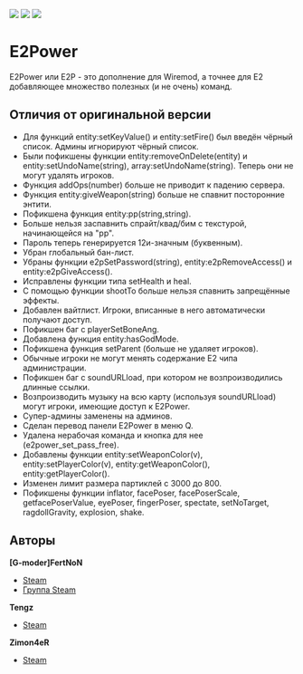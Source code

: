 [![](https://img.shields.io/github/issues-raw/l33trs/e2power.svg)]()
[![](https://img.shields.io/github/release/l33trs/e2power.svg)]()
[![](https://img.shields.io/github/license/l33trs/e2power.svg)]()

# E2Power
E2Power или E2P - это дополнение для Wiremod, а точнее для E2 добавляющее множество полезных (и не очень) команд.

## Отличия от оригинальной версии

+ Для функций entity:setKeyValue() и entity:setFire() был введён чёрный список. Админы игнорируют чёрный список.
+ Были пофикшены функции entity:removeOnDelete(entity) и entity:setUndoName(string), array:setUndoName(string). Теперь они не могут удалять игроков.
+ Функция addOps(number) больше не приводит к падению сервера.
+ Функция entity:giveWeapon(string) больше не спавнит посторонние энтити.
+ Пофикшена функция entity:pp(string,string).
+ Больше нельзя заспавнить спрайт/квад/бим с текстурой, начинающейся на "pp".
+ Пароль теперь генерируется 12и-значным (буквенным).
+ Убран глобальный бан-лист.
+ Убраны функции e2pSetPassword(string), entity:e2pRemoveAccess() и entity:e2pGiveAccess().
+ Исправлены функции типа setHealth и heal.
+ С помощью функции shootTo больше нельзя спавнить запрещённые эффекты.
+ Добавлен вайтлист. Игроки, вписанные в него автоматически получают доступ.
+ Пофикшен баг с playerSetBoneAng.
+ Добавлена функция entity:hasGodMode.
+ Пофикшена функция setParent (больше не удаляет игроков).
+ Обычные игроки не могут менять содержание E2 чипa администрации.
+ Пофикшен баг с soundURLload, при котором не возпроизводились длинные ссылки.
+ Возпроизводить музыку на всю карту (используя soundURLload) могут игроки, имеющие доступ к E2Power.
+ Супер-админы заменены на админов.
+ Сделан перевод панели E2Power в меню Q.
+ Удалена нерабочая команда и кнопка для нее (e2power_set_pass_free).
+ Добавлены функции entity:setWeaponColor(v), entity:setPlayerColor(v), entity:getWeaponColor(), entity:getPlayerColor().
+ Изменен лимит размера партиклей с 3000 до 800.
+ Пофикшены функции inflator, facePoser, facePoserScale, getfacePoserValue, eyePoser, fingerPoser, spectate, setNoTarget, ragdollGravity, explosion, shake.

## Авторы

**[G-moder]FertNoN**

+ [Steam](https://steamcommunity.com/id/FertNoN)
+ [Группа Steam](https://steamcommunity.com/groups/E2Power)

**Tengz**

+ [Steam](http://steamcommunity.com/id/Tengz/)

**Zimon4eR**
+ [Steam](http://steamcommunity.com/id/Zimon4eR/)
